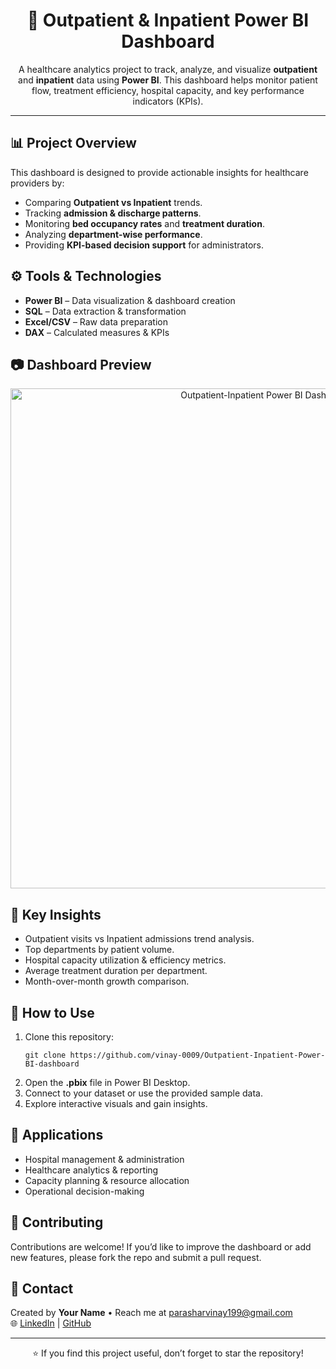 <!DOCTYPE html>
<html lang="en">
<head>
  <meta charset="UTF-8">
  <title>Outpatient & Inpatient Dashboard - Power BI</title>
</head>
<body>
  <h1 align="center">🏥 Outpatient & Inpatient Power BI Dashboard</h1>

  <p align="center">
    A healthcare analytics project to track, analyze, and visualize 
    <b>outpatient</b> and <b>inpatient</b> data using <b>Power BI</b>.  
    This dashboard helps monitor patient flow, treatment efficiency, hospital capacity, and key performance indicators (KPIs).
  </p>

  <hr>

  <h2>📊 Project Overview</h2>
  <p>
    This dashboard is designed to provide actionable insights for healthcare providers by:
  </p>
  <ul>
    <li>Comparing <b>Outpatient vs Inpatient</b> trends.</li>
    <li>Tracking <b>admission & discharge patterns</b>.</li>
    <li>Monitoring <b>bed occupancy rates</b> and <b>treatment duration</b>.</li>
    <li>Analyzing <b>department-wise performance</b>.</li>
    <li>Providing <b>KPI-based decision support</b> for administrators.</li>
  </ul>

  <h2>⚙️ Tools & Technologies</h2>
  <ul>
    <li><b>Power BI</b> – Data visualization & dashboard creation</li>
    <li><b>SQL</b> – Data extraction & transformation</li>
    <li><b>Excel/CSV</b> – Raw data preparation</li>
    <li><b>DAX</b> – Calculated measures & KPIs</li>
  </ul>

  <h2>📷 Dashboard Preview</h2>
  <p align="center">
    <img src="your-dashboard-screenshot.png" alt="Outpatient-Inpatient Power BI Dashboard" width="800">
  </p>

  <h2>🔑 Key Insights</h2>
  <ul>
    <li>Outpatient visits vs Inpatient admissions trend analysis.</li>
    <li>Top departments by patient volume.</li>
    <li>Hospital capacity utilization & efficiency metrics.</li>
    <li>Average treatment duration per department.</li>
    <li>Month-over-month growth comparison.</li>
  </ul>

  <h2>🚀 How to Use</h2>
  <ol>
    <li>Clone this repository:
      <pre><code>git clone https://github.com/vinay-0009/Outpatient-Inpatient-Power-BI-dashboard</code></pre>
    </li>
    <li>Open the <b>.pbix</b> file in Power BI Desktop.</li>
    <li>Connect to your dataset or use the provided sample data.</li>
    <li>Explore interactive visuals and gain insights.</li>
  </ol>

  <h2>📌 Applications</h2>
  <ul>
    <li>Hospital management & administration</li>
    <li>Healthcare analytics & reporting</li>
    <li>Capacity planning & resource allocation</li>
    <li>Operational decision-making</li>
  </ul>

  <h2>🤝 Contributing</h2>
  <p>
    Contributions are welcome!  
    If you’d like to improve the dashboard or add new features, please fork the repo and submit a pull request.
  </p>

  <h2>📧 Contact</h2>
  <p>
    Created by <b>Your Name</b> • Reach me at <a href="mailto:parasharvinay199@gmail.com">parasharvinay199@gmail.com</a>  
    <br>
    🌐 <a href="https://www.linkedin.com/in/vinay-parashar-955975300/">LinkedIn</a> | 
    <a href="https://github.com/vinay-0009/Outpatient-Inpatient-Power-BI-dashboard">GitHub</a>
  </p>

  <hr>
  <p align="center">⭐ If you find this project useful, don’t forget to star the repository!</p>
</body>
</html>
